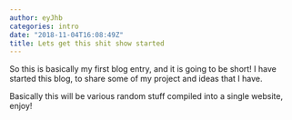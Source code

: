 ```yaml
---
author: eyJhb
categories: intro
date: "2018-11-04T16:08:49Z"
title: Lets get this shit show started
---
```

So this is basically my first blog entry, and it is going to be short!
I have started this blog, to share some of my project and ideas that I have.

Basically this will be various random stuff compiled into a single website, enjoy!
